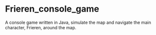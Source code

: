 # Frieren_console_game
A console game written in Java, simulate the map and navigate the main character, Frieren, around the map.
